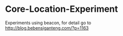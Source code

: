 Core-Location-Experiment
========================

Experiments using beacon, for detail go to http://blog.bebensiganteng.com/?p=1163
